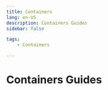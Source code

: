 ```yaml
---
title: Containers
lang: en-US
description: Containers Guides
sidebar: false

tags: 
    - Containers

---
```


# Containers Guides